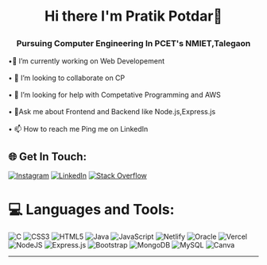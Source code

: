 <h1>
    <p align="center">
        Hi there I'm Pratik Potdar👋
    </p>
</h1>
<h3 align="center">Pursuing Computer Engineering In PCET's NMIET,Talegaon</h3>
•🔭 I’m currently working on Web Developement<br><br>• 👯 I’m looking to collaborate on CP<br><br>• 🤔 I’m looking for help with Competative Programming and AWS<br><br>• 💬Ask me about Frontend and Backend like Node.js,Express.js<br><br>• 📫 How to reach me Ping me on LinkedIn


## 🌐 Get In Touch:
[![Instagram](https://img.shields.io/badge/Instagram-%23E4405F.svg?logo=Instagram&logoColor=white)](https://instagram.com/pratik_potdar_2002) [![LinkedIn](https://img.shields.io/badge/LinkedIn-%230077B5.svg?logo=linkedin&logoColor=white)](https://linkedin.com/in/pratik-potdar-44a095233) [![Stack Overflow](https://img.shields.io/badge/-Stackoverflow-FE7A16?logo=stack-overflow&logoColor=white)](https://stackoverflow.com/users/16962647) 

# 💻 Languages and Tools:
![C](https://img.shields.io/badge/c-%2300599C.svg?style=flat&logo=c&logoColor=white) ![CSS3](https://img.shields.io/badge/css3-%231572B6.svg?style=flat&logo=css3&logoColor=white) ![HTML5](https://img.shields.io/badge/html5-%23E34F26.svg?style=flat&logo=html5&logoColor=white) ![Java](https://img.shields.io/badge/java-%23ED8B00.svg?style=flat&logo=java&logoColor=white) ![JavaScript](https://img.shields.io/badge/javascript-%23323330.svg?style=flat&logo=javascript&logoColor=%23F7DF1E) ![Netlify](https://img.shields.io/badge/netlify-%23000000.svg?style=flat&logo=netlify&logoColor=#00C7B7) ![Oracle](https://img.shields.io/badge/Oracle-F80000?style=flat&logo=oracle&logoColor=white) ![Vercel](https://img.shields.io/badge/vercel-%23000000.svg?style=flat&logo=vercel&logoColor=white) ![NodeJS](https://img.shields.io/badge/node.js-6DA55F?style=flat&logo=node.js&logoColor=white) ![Express.js](https://img.shields.io/badge/express.js-%23404d59.svg?style=flat&logo=express&logoColor=%2361DAFB) ![Bootstrap](https://img.shields.io/badge/bootstrap-%23563D7C.svg?style=flat&logo=bootstrap&logoColor=white) ![MongoDB](https://img.shields.io/badge/MongoDB-%234ea94b.svg?style=flat&logo=mongodb&logoColor=white) ![MySQL](https://img.shields.io/badge/mysql-%2300f.svg?style=flat&logo=mysql&logoColor=white) ![Canva](https://img.shields.io/badge/Canva-%2300C4CC.svg?style=flat&logo=Canva&logoColor=white)



---


<!-- Proudly created with GPRM ( https://gprm.itsvg.in ) -->

